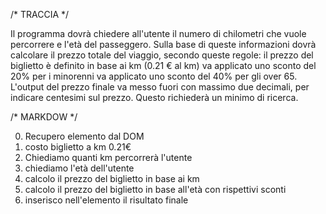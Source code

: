 /* TRACCIA */

Il programma dovrà chiedere all'utente il numero di chilometri che vuole percorrere e l'età del passeggero.
Sulla base di queste informazioni dovrà calcolare il prezzo totale del viaggio, secondo queste regole:
il prezzo del biglietto è definito in base ai km (0.21 € al km)
va applicato uno sconto del 20% per i minorenni
va applicato uno sconto del 40% per gli over 65.
L'output del prezzo finale va messo fuori con massimo due decimali, per indicare centesimi sul prezzo. Questo richiederà un minimo di ricerca.

/* MARKDOW */

0. Recupero elemento dal DOM
0. costo biglietto a km 0.21€
1. Chiediamo quanti km percorrerà l'utente
2. chiediamo l'età dell'utente
3. calcolo il prezzo del biglietto in base ai km
4. calcolo il prezzo del biglietto in base all'età con rispettivi sconti
5. inserisco nell'elemento il risultato finale 